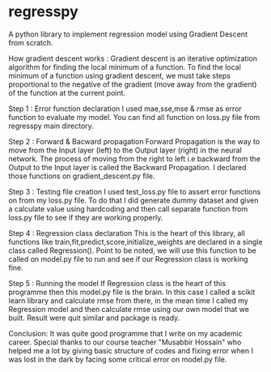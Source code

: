 # regresspy
A python library to implement regression model using Gradient Descent from scratch.

How gradient descent works : Gradient descent is an iterative optimization algorithm for finding the local minimum of a function. To find the local minimum of a function using gradient descent, we must take steps proportional to the negative of the gradient (move away from the gradient) of the function at the current point.

Step 1 : Error function declaration
I used mae,sse,mse & rmse as error function to evaluate my model. You can find all function on loss.py file from regresspy main directory.

Step 2 : Forward & Bacward propagation
Forward Propagation is the way to move from the Input layer (left) to the Output layer (right) in the neural network. The process of moving from the right to left i.e backward from the Output to the Input layer is called the Backward Propagation. I declared those functions on gradient_descent.py file.

Step 3 : Testing file creation
I used test_loss.py file to assert error functions on from my loss.py file. To do that I did generate dummy dataset and given a calculate value using hardcoding and then call separate function from loss.py file to see if they are working properly.

Step 4 : Regression class declaration
This is the heart of this library, all functions like train,fit,predict,score,initialize_weights are declared in a single class called Regression(). Point to be noted, we will use this function to be called on model.py file to run and see if our Regression class is working fine.

Step 5 : Running the model
If Regression class is the heart of this programme then this model.py file is the brain. In this case I called a scikit learn library and calculate rmse from there, in the mean time I called my Regression model and then calculate rmse using our own model that we built. Result were quit similar and package is ready.

Conclusion:
It was quite good programme that I write on my academic career. Special thanks to our course teacher "Musabbir Hossain" who helped me a lot by giving basic structure of codes and fixing error when I was lost in the dark by facing some critical error on model.py file.

